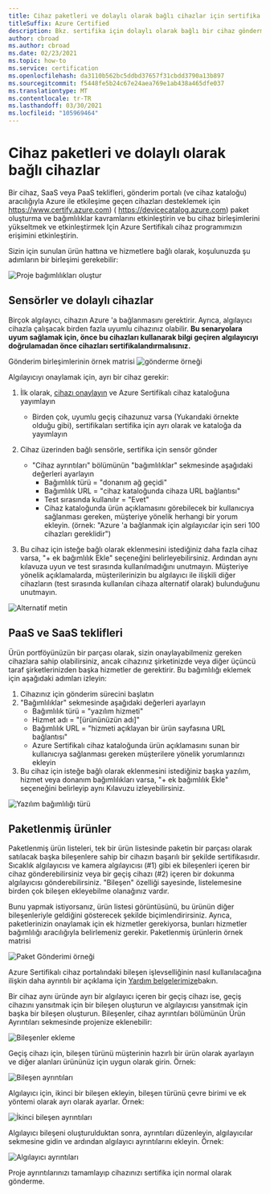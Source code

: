 ```yaml
---
title: Cihaz paketleri ve dolaylı olarak bağlı cihazlar için sertifika
titleSuffix: Azure Certified
description: Bkz. sertifika için dolaylı olarak bağlı bir cihaz gönderme.
author: cbroad
ms.author: cbroad
ms.date: 02/23/2021
ms.topic: how-to
ms.service: certification
ms.openlocfilehash: da3110b562bc5ddbd37657f31cbdd3790a13b897
ms.sourcegitcommit: f5448fe5b24c67e24aea769e1ab438a465dfe037
ms.translationtype: MT
ms.contentlocale: tr-TR
ms.lasthandoff: 03/30/2021
ms.locfileid: "105969464"
---
```

# <a name="device-bundles-and-indirectly-connected-devices"></a>Cihaz paketleri ve dolaylı olarak bağlı cihazlar

Bir cihaz, SaaS veya PaaS teklifleri, gönderim portalı (ve cihaz kataloğu) aracılığıyla Azure ile etkileşime geçen cihazları desteklemek için https://www.certify.azure.com) ( https://devicecatalog.azure.com) paket oluşturma ve bağımlılıklar kavramlarını etkinleştirin ve bu cihaz birleşimlerini yükseltmek ve etkinleştirmek Için Azure Sertifikalı cihaz programımızın erişimini etkinleştirin.

Sizin için sunulan ürün hattına ve hizmetlere bağlı olarak, koşulunuzda şu adımların bir birleşimi gerekebilir:


![Proje bağımlılıkları oluştur](./media/indirect-connected-device/picture-1.png )
## <a name="sensors-and-indirect-devices"></a>Sensörler ve dolaylı cihazlar
Birçok algılayıcı, cihazın Azure 'a bağlanmasını gerektirir. Ayrıca, algılayıcı cihazla çalışacak birden fazla uyumlu cihazınız olabilir. **Bu senaryolara uyum sağlamak için, önce bu cihazları kullanarak bilgi geçiren algılayıcıyı doğrulamadan önce cihazları sertifikalandırmalısınız.**

Gönderim birleşimlerinin örnek matrisi ![ gönderme örneği](./media/indirect-connected-device/picture-2.png )

Algılayıcıyı onaylamak için, ayrı bir cihaz gerekir:
1.  İlk olarak, [cihazı onaylayın](https://certify.azure.com) ve Azure Sertifikalı cihaz kataloğuna yayımlayın
    - Birden çok, uyumlu geçiş cihazunuz varsa (Yukarıdaki örnekte olduğu gibi), sertifikaları sertifika için ayrı olarak ve kataloğa da yayımlayın
2.  Cihaz üzerinden bağlı sensörle, sertifika için sensör gönder
    * "Cihaz ayrıntıları&quot; bölümünün &quot;bağımlılıklar&quot; sekmesinde aşağıdaki değerleri ayarlayın
        * Bağımlılık türü = &quot;donanım ağ geçidi&quot;
        * Bağımlılık URL = &quot;cihaz kataloğunda cihaza URL bağlantısı&quot;
        * Test sırasında kullanılır = &quot;Evet&quot;
        * Cihaz kataloğunda ürün açıklamasını görebilecek bir kullanıcıya sağlanması gereken, müşteriye yönelik herhangi bir yorum ekleyin. (örnek: &quot;Azure 'a bağlanmak için algılayıcılar için seri 100 cihazları gereklidir")

3.  Bu cihaz için isteğe bağlı olarak eklenmesini istediğiniz daha fazla cihaz varsa, "+ ek bağımlılık Ekle" seçeneğini belirleyebilirsiniz. Ardından aynı kılavuza uyun ve test sırasında kullanılmadığını unutmayın. Müşteriye yönelik açıklamalarda, müşterilerinizin bu algılayıcı ile ilişkili diğer cihazların (test sırasında kullanılan cihaza alternatif olarak) bulunduğunu unutmayın.

![Alternatif metin](./media/indirect-connected-device/picture-3.png "Donanım bağımlılığı türü")

## <a name="paas-and-saas-offerings"></a>PaaS ve SaaS teklifleri
Ürün portföyünüzün bir parçası olarak, sizin onaylayabilmeniz gereken cihazlara sahip olabilirsiniz, ancak cihazınız şirketinizde veya diğer üçüncü taraf şirketlerinizden başka hizmetler de gerektirir. Bu bağımlılığı eklemek için aşağıdaki adımları izleyin:
1. Cihazınız için gönderim sürecini başlatın
2. "Bağımlılıklar" sekmesinde aşağıdaki değerleri ayarlayın
    - Bağımlılık türü = "yazılım hizmeti"
    - Hizmet adı = "[ürününüzün adı]"
    - Bağımlılık URL = "hizmeti açıklayan bir ürün sayfasına URL bağlantısı"
    - Azure Sertifikalı cihaz kataloğunda ürün açıklamasını sunan bir kullanıcıya sağlanması gereken müşterilere yönelik yorumlarınızı ekleyin
3. Bu cihaz için isteğe bağlı olarak eklenmesini istediğiniz başka yazılım, hizmet veya donanım bağımlılıkları varsa, "+ ek bağımlılık Ekle" seçeneğini belirleyip aynı Kılavuzu izleyebilirsiniz.

![Yazılım bağımlılığı türü](./media/indirect-connected-device/picture-4.png )

## <a name="bundled-products"></a>Paketlenmiş ürünler
Paketlenmiş ürün listeleri, tek bir ürün listesinde paketin bir parçası olarak satılacak başka bileşenlere sahip bir cihazın başarılı bir şekilde sertifikasıdır. Sıcaklık algılayıcısı ve kamera algılayıcısı (#1) gibi ek bileşenleri içeren bir cihaz gönderebilirsiniz veya bir geçiş cihazı (#2) içeren bir dokunma algılayıcısı gönderebilirsiniz. "Bileşen" özelliği sayesinde, listelemesine birden çok bileşen ekleyebilme olanağınız vardır.

Bunu yapmak istiyorsanız, ürün listesi görüntüsünü, bu ürünün diğer bileşenleriyle geldiğini gösterecek şekilde biçimlendirirsiniz.  Ayrıca, paketlerinizin onaylamak için ek hizmetler gerekiyorsa, bunları hizmetler bağımlılığı aracılığıyla belirlemeniz gerekir.
Paketlenmiş ürünlerin örnek matrisi

![Paket Gönderimi örneği](./media/indirect-connected-device/picture-5.png )

Azure Sertifikalı cihaz portalındaki bileşen işlevselliğinin nasıl kullanılacağına ilişkin daha ayrıntılı bir açıklama için [Yardım belgelerimize](./how-to-using-the-components-feature.md)bakın. 

Bir cihaz aynı üründe ayrı bir algılayıcı içeren bir geçiş cihazı ise, geçiş cihazını yansıtmak için bir bileşen oluşturun ve algılayıcısı yansıtmak için başka bir bileşen oluşturun. Bileşenler, cihaz ayrıntıları bölümünün Ürün Ayrıntıları sekmesinde projenize eklenebilir:

![Bileşenler ekleme](./media/indirect-connected-device/picture-6.png )

Geçiş cihazı için, bileşen türünü müşterinin hazırlı bir ürün olarak ayarlayın ve diğer alanları ürününüz için uygun olarak girin. Örnek:

![Bileşen ayrıntıları](./media/indirect-connected-device/picture-7.png )

Algılayıcı için, ikinci bir bileşen ekleyin, bileşen türünü çevre birimi ve ek yöntemi olarak ayrı olarak ayarlar. Örnek:

![İkinci bileşen ayrıntıları](./media/indirect-connected-device/picture-8.png )

Algılayıcı bileşeni oluşturulduktan sonra, ayrıntıları düzenleyin, algılayıcılar sekmesine gidin ve ardından algılayıcı ayrıntılarını ekleyin. Örnek:

![Algılayıcı ayrıntıları](./media/indirect-connected-device/picture-9.png )

Proje ayrıntılarınızı tamamlayıp cihazınızı sertifika için normal olarak gönderme.

